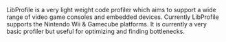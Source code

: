 LibProfile is a very light weight code profiler which aims to support a wide range of video game consoles and embedded devices. Currently LibProfile supports the Nintendo Wii & Gamecube platforms. It is currently a very basic profiler but useful for optimizing and finding bottlenecks.